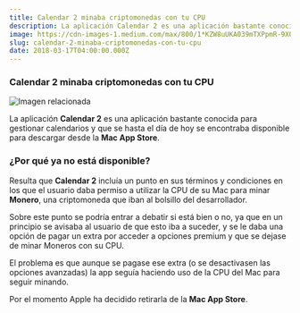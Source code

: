 ```yaml
---
title: Calendar 2 minaba criptomonedas con tu CPU
description: La aplicación Calendar 2 es una aplicación bastante conocida para gestionar calendarios y que se hasta el día de hoy se encontraba…
image: https://cdn-images-1.medium.com/max/800/1*KZW8uUKA039mTXPpmR-9XQ.jpeg
slug: calendar-2-minaba-criptomonedas-con-tu-cpu
date: 2018-03-17T04:00:00.000Z
---
```


### Calendar 2 minaba criptomonedas con tu CPU

![Imagen relacionada](https://cdn-images-1.medium.com/max/800/1*KZW8uUKA039mTXPpmR-9XQ.jpeg)

La aplicación **Calendar 2** es una aplicación bastante conocida para gestionar calendarios y que se hasta el día de hoy se encontraba disponible para descargar desde la **Mac App Store**.

### ¿Por qué ya no está disponible?

Resulta que **Calendar 2** incluía un punto en sus términos y condiciones en los que el usuario daba permiso a utilizar la CPU de su Mac para minar **Monero**, una criptomoneda que iban al bolsillo del desarrollador.

Sobre este punto se podría entrar a debatir si está bien o no, ya que en un principio se avisaba al usuario de que esto iba a suceder, y se le daba una opción de pagar un extra por acceder a opciones premium y que se dejase de minar Moneros con su CPU.

El problema es que aunque se pagase ese extra (o se desactivasen las opciones avanzadas) la app seguía haciendo uso de la CPU del Mac para seguir minando.

Por el momento Apple ha decidido retirarla de la **Mac App Store**.
